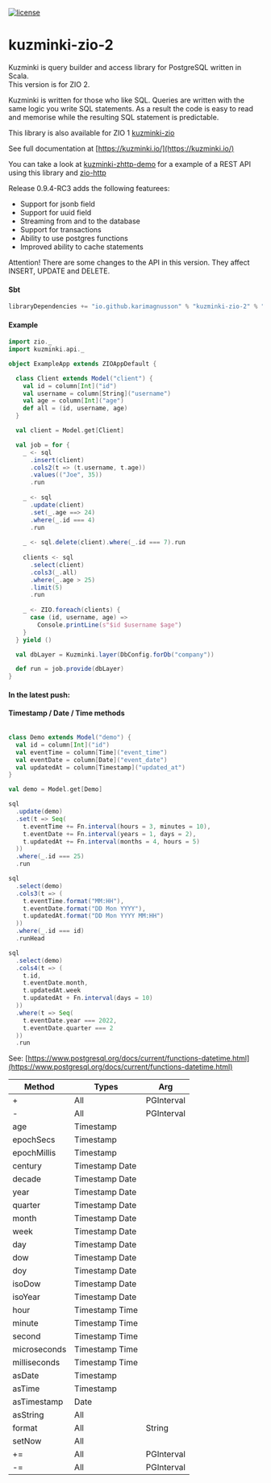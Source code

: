 [![license](https://img.shields.io/github/license/rdbc-io/rdbc.svg?style=flat-square)](https://github.com/rdbc-io/rdbc/blob/master/LICENSE)
# kuzminki-zio-2

Kuzminki is query builder and access library for PostgreSQL written in Scala.  
This version is for ZIO 2.

Kuzminki is written for those who like SQL. Queries are written with the same logic you write SQL statements. As a result the code is easy to read and memorise while the resulting SQL statement is predictable.

This library is also available for ZIO 1 [kuzminki-zio](https://github.com/karimagnusson/kuzminki-zio)  

See full documentation at [https://kuzminki.io/](https://kuzminki.io/)

You can take a look at [kuzminki-zhttp-demo](https://github.com/karimagnusson/kuzminki-zhttp-demo) for a example of a REST API using this library and [zio-http](https://github.com/dream11/zio-http)

Release 0.9.4-RC3 adds the following featurees:
- Support for jsonb field
- Support for uuid field
- Streaming from and to the database
- Support for transactions
- Ability to use postgres functions
- Improved ability to cache statements


Attention! There are some changes to the API in this version. They affect INSERT, UPDATE and DELETE.

#### Sbt
```sbt
libraryDependencies += "io.github.karimagnusson" % "kuzminki-zio-2" % "0.9.4-RC3" // ZIO 2.0.0
```

#### Example
```scala
import zio._
import kuzminki.api._

object ExampleApp extends ZIOAppDefault {

  class Client extends Model("client") {
    val id = column[Int]("id")
    val username = column[String]("username")
    val age = column[Int]("age")
    def all = (id, username, age)
  }

  val client = Model.get[Client]

  val job = for {
    _ <- sql
      .insert(client)
      .cols2(t => (t.username, t.age))
      .values(("Joe", 35))
      .run
    
    _ <- sql
      .update(client)
      .set(_.age ==> 24)
      .where(_.id === 4)
      .run
    
    _ <- sql.delete(client).where(_.id === 7).run
    
    clients <- sql
      .select(client)
      .cols3(_.all)
      .where(_.age > 25)
      .limit(5)
      .run
    
    _ <- ZIO.foreach(clients) {
      case (id, username, age) =>
        Console.printLine(s"$id $username $age")
    }
  } yield ()

  val dbLayer = Kuzminki.layer(DbConfig.forDb("company"))

  def run = job.provide(dbLayer)
}
```

#### In the latest push:

#### Timestamp / Date / Time methods

```scala

class Demo extends Model("demo") {
  val id = column[Int]("id")
  val eventTime = column[Time]("event_time")
  val eventDate = column[Date]("event_date")
  val updatedAt = column[Timestamp]("updated_at")
}

val demo = Model.get[Demo]

sql
  .update(demo)
  .set(t => Seq(
    t.eventTime += Fn.interval(hours = 3, minutes = 10),
    t.eventDate += Fn.interval(years = 1, days = 2),
    t.updatedAt += Fn.interval(months = 4, hours = 5)
  ))
  .where(_.id === 25)
  .run

sql
  .select(demo)
  .cols3(t => (
    t.eventTime.format("MM:HH"),
    t.eventDate.format("DD Mon YYYY"),
    t.updatedAt.format("DD Mon YYYY MM:HH")
  ))
  .where(_.id === id)
  .runHead

sql
  .select(demo)
  .cols4(t => (
    t.id,
    t.eventDate.month,
    t.updatedAt.week
    t.updatedAt + Fn.interval(days = 10)
  ))
  .where(t => Seq(
    t.eventDate.year === 2022,
    t.eventDate.quarter === 2
  ))
  .run

```

See: [https://www.postgresql.org/docs/current/functions-datetime.html](https://www.postgresql.org/docs/current/functions-datetime.html)

| Method        | Types           | Arg
| ------------- | --------------- | ----------- |
| +             | All             | PGInterval  |
| -             | All             | PGInterval  |
| age           | Timestamp       |             |
| epochSecs     | Timestamp       |             |
| epochMillis   | Timestamp       |             |
| century       | Timestamp Date  |             |
| decade        | Timestamp Date  |             |
| year          | Timestamp Date  |             |
| quarter       | Timestamp Date  |             |
| month         | Timestamp Date  |             |
| week          | Timestamp Date  |             |
| day           | Timestamp Date  |             |
| dow           | Timestamp Date  |             |
| doy           | Timestamp Date  |             |
| isoDow        | Timestamp Date  |             |
| isoYear       | Timestamp Date  |             |
| hour          | Timestamp Time  |             |
| minute        | Timestamp Time  |             |
| second        | Timestamp Time  |             |
| microseconds  | Timestamp Time  |             |
| milliseconds  | Timestamp Time  |             |
| asDate        | Timestamp       |             |
| asTime        | Timestamp       |             |
| asTimestamp   | Date            |             |
| asString      | All             |             |
| format        | All             | String      |
| setNow        | All             |             |
| +=            | All             | PGInterval  |
| -=            | All             | PGInterval  |





















